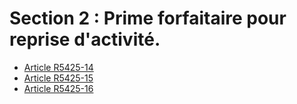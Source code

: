 #  Section 2 : Prime forfaitaire pour reprise d'activité.

* [Article R5425-14](./LEGIARTI000028975914.md)
* [Article R5425-15](./LEGIARTI000018524756.md)
* [Article R5425-16](./LEGIARTI000018524754.md)
